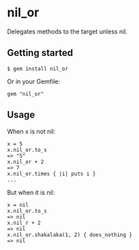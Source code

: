 # nil_or

Delegates methods to the target unless nil.

## Getting started

    $ gem install nil_or

Or in your Gemfile:

    gem "nil_or"

## Usage

When x is not nil:

    x = 5
    x.nil_or.to_s
    => "5"
    x.nil_or + 2
    => 7
    x.nil_or.times { |i| puts i }
    ...

But when it is nil:

    x = nil
    x.nil_or.to_s
    => nil
    x.nil_r + 2
    => nil
    x.nil_or.shakalaka(1, 2) { does_nothing }
    => nil

